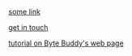 [some link](https://jetbrains.com#some)

[get in touch](https://groups.google.com/forum/#!forum/byte-buddy)

[tutorial on Byte Buddy's web page](https://bytebuddy.net/#/tutorial)
